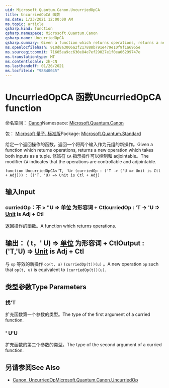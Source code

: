 ```yaml
---
uid: Microsoft.Quantum.Canon.UncurriedOpCA
title: UncurriedOpCA 函数
ms.date: 1/23/2021 12:00:00 AM
ms.topic: article
qsharp.kind: function
qsharp.namespace: Microsoft.Quantum.Canon
qsharp.name: UncurriedOpCA
qsharp.summary: Given a function which returns operations, returns a new operation which takes both inputs as a tuple. The modifier `CA` indicates that the operations are controllable and adjointable.
ms.openlocfilehash: 910d8a3006a2f217888b791e479e10f9f1a6965e
ms.sourcegitcommit: 71605ea9cc630e84e7ef29027e1f0ea06299747e
ms.translationtype: MT
ms.contentlocale: zh-CN
ms.lasthandoff: 01/26/2021
ms.locfileid: "98840045"
---
```

# <a name="uncurriedopca-function"></a><span data-ttu-id="ddb37-102">UncurriedOpCA 函数</span><span class="sxs-lookup"><span data-stu-id="ddb37-102">UncurriedOpCA function</span></span>

<span data-ttu-id="ddb37-103">命名空间： [Canon](xref:Microsoft.Quantum.Canon)</span><span class="sxs-lookup"><span data-stu-id="ddb37-103">Namespace: [Microsoft.Quantum.Canon](xref:Microsoft.Quantum.Canon)</span></span>

<span data-ttu-id="ddb37-104">包： [Microsoft 量子. 标准版](https://nuget.org/packages/Microsoft.Quantum.Standard)</span><span class="sxs-lookup"><span data-stu-id="ddb37-104">Package: [Microsoft.Quantum.Standard](https://nuget.org/packages/Microsoft.Quantum.Standard)</span></span>


<span data-ttu-id="ddb37-105">给定一个返回操作的函数，返回一个将两个输入作为元组的新操作。</span><span class="sxs-lookup"><span data-stu-id="ddb37-105">Given a function which returns operations, returns a new operation which takes both inputs as a tuple.</span></span>
<span data-ttu-id="ddb37-106">修饰符 `CA` 指示操作可以控制和 adjointable。</span><span class="sxs-lookup"><span data-stu-id="ddb37-106">The modifier `CA` indicates that the operations are controllable and adjointable.</span></span>

```qsharp
function UncurriedOpCA<'T, 'U> (curriedOp : ('T -> ('U => Unit is Ctl + Adj))) : (('T, 'U) => Unit is Ctl + Adj)
```


## <a name="input"></a><span data-ttu-id="ddb37-107">输入</span><span class="sxs-lookup"><span data-stu-id="ddb37-107">Input</span></span>

### <a name="curriedop--t---u--unit--is-adj--ctl"></a><span data-ttu-id="ddb37-108">curriedOp：不 > "U => [单位](xref:microsoft.quantum.lang-ref.unit)  为形容词 + Ctl</span><span class="sxs-lookup"><span data-stu-id="ddb37-108">curriedOp : 'T -> 'U => [Unit](xref:microsoft.quantum.lang-ref.unit)  is Adj + Ctl</span></span>

<span data-ttu-id="ddb37-109">返回操作的函数。</span><span class="sxs-lookup"><span data-stu-id="ddb37-109">A function which returns operations.</span></span>



## <a name="output--tu--unit--is-adj--ctl"></a><span data-ttu-id="ddb37-110">输出： ( t，' U) => [单位](xref:microsoft.quantum.lang-ref.unit)  为形容词 + Ctl</span><span class="sxs-lookup"><span data-stu-id="ddb37-110">Output : ('T,'U) => [Unit](xref:microsoft.quantum.lang-ref.unit)  is Adj + Ctl</span></span>

<span data-ttu-id="ddb37-111">与 `op` 等效的新操作 `op(t, u)` `(curriedOp(t))(u)` 。</span><span class="sxs-lookup"><span data-stu-id="ddb37-111">A new operation `op` such that `op(t, u)` is equivalent to `(curriedOp(t))(u)`.</span></span>

## <a name="type-parameters"></a><span data-ttu-id="ddb37-112">类型参数</span><span class="sxs-lookup"><span data-stu-id="ddb37-112">Type Parameters</span></span>

### <a name="t"></a><span data-ttu-id="ddb37-113">找</span><span class="sxs-lookup"><span data-stu-id="ddb37-113">'T</span></span>

<span data-ttu-id="ddb37-114">扩充函数第一个参数的类型。</span><span class="sxs-lookup"><span data-stu-id="ddb37-114">The type of the first argument of a curried function.</span></span>
### <a name="u"></a><span data-ttu-id="ddb37-115">' U</span><span class="sxs-lookup"><span data-stu-id="ddb37-115">'U</span></span>

<span data-ttu-id="ddb37-116">扩充函数的第二个参数的类型。</span><span class="sxs-lookup"><span data-stu-id="ddb37-116">The type of the second argument of a curried function.</span></span>

## <a name="see-also"></a><span data-ttu-id="ddb37-117">另请参阅</span><span class="sxs-lookup"><span data-stu-id="ddb37-117">See Also</span></span>

- [<span data-ttu-id="ddb37-118">Canon. UncurriedOp</span><span class="sxs-lookup"><span data-stu-id="ddb37-118">Microsoft.Quantum.Canon.UncurriedOp</span></span>](xref:Microsoft.Quantum.Canon.UncurriedOp)